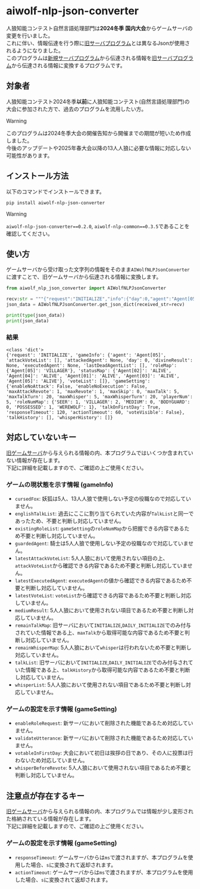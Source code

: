 # aiwolf-nlp-json-converter
人狼知能コンテスト自然言語処理部門は**2024冬季 国内大会**からゲームサーバの変更を行いました。 \
これに伴い、情報伝達を行う際に[旧サーバプログラム](https://github.com/aiwolfdial/AIWolfNLPServer)とは異なるJsonが使用されるようになりました。\
このプログラムは[新規サーバプログラム](https://github.com/kano-lab/aiwolf-nlp-server)から伝達される情報を[旧サーバプログラム](https://github.com/aiwolfdial/AIWolfNLPServer)から伝達される情報に変換するプログラムです。

## 対象者
人狼知能コンテスト2024冬季**以前**に人狼知能コンテスト(自然言語処理部門)の大会に参加された方で、過去のプログラムを流用したい方。

> [!WARNING]
> このプログラムは2024冬季大会の開催告知から開催までの期間が短いため作成しました。 \
> 今後のアップデートや2025年春大会以降の13人人狼に必要な情報に対応しない可能性があります。

## インストール方法
以下のコマンドでインストールできます。
```
pip install aiwolf-nlp-json-converter
```

> [!WARNING]
> `aiwolf-nlp-json-converter==0.2.0`, `aiwolf-nlp-common==0.3.5`であることを確認してください。

## 使い方
ゲームサーバから受け取った文字列の情報をそのまま`AIWolfNLPJsonConverter`に渡すことで、旧ゲームサーバから伝達される情報に変換します。
```python
from aiwolf_nlp_json_converter import AIWolfNLPJsonConverter

recv:str = """{"request":"INITIALIZE","info":{"day":0,"agent":"Agent[05]","statusMap":{"Agent[01]":"ALIVE","Agent[02]":"ALIVE","Agent[03]":"ALIVE","Agent[04]":"ALIVE","Agent[05]":"ALIVE"},"roleMap":{"Agent[05]":"VILLAGER"}},"setting":{"playerNum":5,"maxTalk":5,"maxTalkTurn":20,"maxWhisper":5,"maxWhisperTurn":20,"maxSkip":0,"isEnableNoAttack":false,"isVoteVisible":false,"isTalkOnFirstDay":true,"responseTimeout":120000,"actionTimeout":60000,"maxRevote":1,"maxAttackRevote":1,"roleNumMap":{"BODYGUARD":0,"MEDIUM":0,"POSSESSED":1,"SEER":1,"VILLAGER":2,"WEREWOLF":1}}}"""
json_data = AIWolfNLPJsonConverter.get_json_dict(received_str=recv)

print(type(json_data))
print(json_data)
```

### 結果
```
<class 'dict'>
{'request': 'INITIALIZE', 'gameInfo': {'agent': 'Agent[05]', 'attackVoteList': [], 'attackedAgent': None, 'day': 0, 'divineResult': None, 'executedAgent': None, 'lastDeadAgentList': [], 'roleMap': {'Agent[05]': 'VILLAGER'}, 'statusMap': {'Agent[02]': 'ALIVE', 'Agent[04]': 'ALIVE', 'Agent[01]': 'ALIVE', 'Agent[03]': 'ALIVE', 'Agent[05]': 'ALIVE'}, 'voteList': []}, 'gameSetting': {'enableNoAttack': False, 'enableNoExecution': False, 'maxAttackRevote': 1, 'maxRevote': 1, 'maxSkip': 0, 'maxTalk': 5, 'maxTalkTurn': 20, 'maxWhisper': 5, 'maxWhisperTurn': 20, 'playerNum': 5, 'roleNumMap': {'SEER': 1, 'VILLAGER': 2, 'MEDIUM': 0, 'BODYGUARD': 0, 'POSSESSED': 1, 'WEREWOLF': 1}, 'talkOnFirstDay': True, 'responseTimeout': 120, 'actionTimeout': 60, 'voteVisible': False}, 'talkHistory': [], 'whisperHistory': []}
```

## 対応していないキー
[旧ゲームサーバ](https://github.com/aiwolfdial/AIWolfNLPServer)から与えられる情報の内、本プログラムではいくつか含まれていない情報が存在します。 \
下記に詳細を記載しますので、ご確認の上ご使用ください。

### ゲームの現状態を示す情報 (gameInfo)
- `cursedFox`: 妖狐は5人、13人人狼で使用しない予定の役職なので対応していません。
- `englishTalkList`: 過去にここに割り当てられていた内容が`TalkList`と同一であったため、不要と判断し対応していません。
- `existingRoleList`: `gameSetting`の`roleNumMap`から把握できる内容であるため不要と判断し対応していません。
- `guardedAgent`: 騎士は5人人狼で使用しない予定の役職なので対応していません。
- `latestAttackVoteList`: 5人人狼において使用されない項目の上、`attackVoteList`から確認できる内容であるため不要と判断し対応していません。
- `latestExecutedAgent`: `executedAgent`の値から確認できる内容であるため不要と判断し対応していません。
- `latestVoteList`: `voteList`から確認できる内容であるため不要と判断し対応していません。
- `mediumResult`: 5人人狼において使用されない項目であるため不要と判断し対応していません。
- `remainTalkMap`: 旧サーバにおいて`INITIALIZE`,`DAILY_INITIALIZE`でのみ付与されていた情報である上、`maxTalk`から取得可能な内容であるため不要と判断し対応していません。
- `remainWhisperMap`: 5人人狼において`whisper`は行われないため不要と判断し対応していません。
- `talkList`:  旧サーバにおいて`INITIALIZE`,`DAILY_INITIALIZE`でのみ付与されていた情報である上、`talkHistory`から取得可能な内容であるため不要と判断し対応していません。
- `whisperList`: 5人人狼において使用されない項目であるため不要と判断し対応していません。

### ゲームの設定を示す情報 (gameSetting)
- `enableRoleRequest`: 新サーバにおいて削除された機能であるため対応していません。
- `validateUtterance`: 新サーバにおいて削除された機能であるため対応していません。
- `votableInFirstDay`: 大会において初日は挨拶の日であり、その人に投票は行わないため対応していません。
- `whisperBeforeRevote`: 5人人狼において使用されない項目であるため不要と判断し対応していません。

## 注意点が存在するキー
[旧ゲームサーバ](https://github.com/aiwolfdial/AIWolfNLPServer)から与えられる情報の内、本プログラムでは情報が少し変形された格納されている情報が存在します。 \
下記に詳細を記載しますので、ご確認の上ご使用ください。

### ゲームの設定を示す情報 (gameSetting)
- `responseTimeout`: ゲームサーバからは`ms`で渡されますが、本プログラムを使用した場合、`s`に変換されて返却されます。
- `actionTimeout`: ゲームサーバからは`ms`で渡されますが、本プログラムを使用した場合、`s`に変換されて返却されます。
